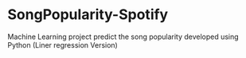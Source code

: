 # SongPopularity-Spotify
Machine Learning project predict the song popularity developed using Python (Liner regression Version)
